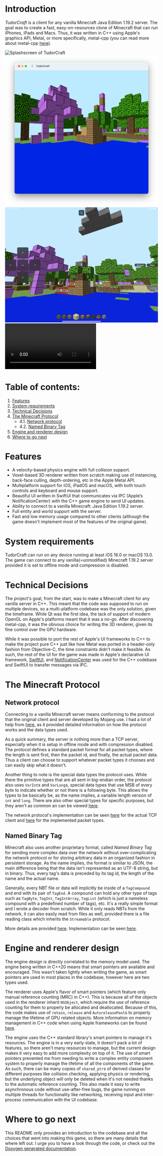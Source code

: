 # Introduction
*TudorCraft* is a client for any vanilla Minecraft Java Edition 1.19.2 server. The goal was to create a fast, easy-on-resources clone of Minecraft that can run iPhones, iPads and Macs. Thus, it was written in C++ using Apple's graphics API, Metal, or more specifically, metal-cpp (you can read more about metal-cpp [here](metal-cpp/README.md)).

![Splashscreen of TudorCraft](https://github.com/BitsByToader/TudorCraft/blob/main/docs/showcase3.PNG?raw=true)
![Screenshot of Mac version](https://github.com/BitsByToader/TudorCraft/blob/main/docs/showcase2.PNG?raw=true)
![Screenshot of iPad version](https://github.com/BitsByToader/TudorCraft/blob/main/docs/showcase1.PNG?raw=true)
![Video showcase of TC on an iPad](https://user-images.githubusercontent.com/57571262/216151277-f250be47-8bf0-4c47-84ac-0b55c6fad0ba.mov)

# Table of contents:
1. [Features](#features)
2. [System requirements](#system-requirements)
3. [Technical Decisions](#technical-decisions)
4. [The Minecraft Protocol](#the-minecraft-protocol)
	- 4.1. [Network protocol](#network-protocol)
	- 4.2. [Named Binary Tag](#named-binary-tag)
5. [Engine and renderer design](#engine-and-renderer-design)
6. [Where to go next](#where-to-go-next)

# Features
- A velocity-based physics engine with full collision support.
- Voxel-based 3D renderer written from scratch making use of instancing, back-face culling, depth-ordering, etc in the Apple Metal API.
- Multiplatform support for iOS, iPadOS and macOS, with both touch controls and keyboard and mouse support.
- Beautiful UI written in SwiftUI that communicates via IPC (Apple’s NotificationCenter) with the   C++ game engine to send UI updates.
- Ability to connect to a vanilla Minecraft: Java Edition 1.19.2 server.
- Full entity and world support with the server.
- Fast and low memory usage compared to other clients (although the game doesn't implement most of the features of the original game).

# System requirements
TudorCraft can run on any device running at least iOS 16.0 or macOS 13.0. The game can connect to any vanilla(=unmodified) Minecraft 1.19.2 server provided it is set to offline mode and compression is disabled. 

# Technical Decisions
The project's goal, from the start, was to make a Minecraft client for any vanilla server in C++. This meant that the code was supposed to run on multiple devices, so a multi-platform codebase was the only solution, given the timeframe. While Qt was the first idea, the lack of support of modern OpenGL on Apple's platforms meant that it was a no-go. After discovering metal-cpp, it was the obivous choice for writing the 3D renderer, given its fine control over the GPU hardware.

While it was possible to port the rest of Apple's UI frameworks to C++ to make the project pure C++ just like how Metal was ported in a header-only fashion from Objective-C, the time constraints didn't make it feasible. As such, the rest of the UI for the game was made in Apple's declarative UI framework, [SwiftUI](https://developer.apple.com/xcode/swiftui/), and [NotificationCenter](https://developer.apple.com/documentation/foundation/notificationcenter) was used for the C++ codebase and SwiftUI to transfer messages via IPC.

# The Minecraft Protocol
## Network protocol
Connecting to a vanilla Minecraft server means conforming to the protocol that the original client and server developed by Mojang use. I had a lot of help from [here](https://wiki.vg/Protocol), as it provided detailed information on how the protocol works and the data types used.

As a quick summary, the server is nothing more than a TCP server, especially when it is setup in offline mode and with compression disabled. The protocol defines a standard packet format for all packet types, where the length is sent first, then the packet id, and finally, the actual packet data. Thus a client can choose to support whatever packet types it chooses and can easily skip what it doesn't. 

Another thing to note is the special data types the protocol uses. While there the primitive types that are all sent in big-endian order, the protocol also uses `VarInt`s and `VarLong`s, special data types that use MSB of every byte to indicate whether or not there is a following byte. This allows the types to be basically be, as the name implies, a variable length version of `int` and `long`. There are also other special types for specific purposes, but they aren't as common an can be viewed [here](https://wiki.vg/Protocol).

The network protocol's implementation can be seen [here](TudorCraft/Networking/TCPStream.hpp) for the actual TCP client and [here](TudorCraft/Minecraft%20Protocol/Packet.hpp) for the implemented packet types.

## Named Binary Tag
Minecraft also uses another proprietary format, called *Named Binary Tag* for sending more complex data over the network without over-complicating the network protocol or for storing arbitrary data in an organized fashion in persistent storage. As the name implies, the format is similar to JSON, the main difference being that the data isn't represented as an UTF-8 string, but in binary. Thus, every tag's data is preceded by its tag id, the length of the name and the actual name.

Generally, every NBT file or data will implicitly be inside of a `TagCompound` and end with its pair of `TagEnd`. A compound can hold any other type of tags such as `TagByte`, `TagInt`, `TagIntArray`, `TagList` (which is just a nameless compound with a predefined number of tags), etc. It's a really simple format and I wrote a decoder from scratch. While it only reads NBTs from the network, it can also easily read from files as well, provided there is a file reading class which inherits the `Streamable` protocol.

More details are provided [here](https://wiki.vg/NBT). Implementation can be seen [here](TudorCraft/Minecraft%20Protocol/Nbt.hpp).

# Engine and renderer design
The engine design is directly correlated to the memory model used. The engine being written in C++20 means that smart pointers are available and encouraged. This wasn't taken lightly when writing the game, as smart pointers are used in most places in the codebase, however here are two types used.

The renderer uses Apple's flavor of smart pointers (which feature only manual reference counting (MRC) in C++). This is because all of the objects used in the renderer inherit `NSObject`, which require the use of reference counting for them to properly be allocated and deallocated. Because of this, the code makes use of `retain`, `release` and `AutoreleasePool`s to properly manage the lifetime of GPU related objects. More information on memory management in C++ code when using Apple frameworks can be found [here](metal-cpp/README.md).

The engine uses the C++ standard library's smart pointers to manage it's resources. The engine is in a very early state, it doesn't pack a lot of features, so there aren't many resources to manage, but the current design makes it very easy to add more complexity on top of it. The use of smart pointers prevented me from needing to write a complex entity component system to properly manage the lifetime of all the components of the game. As such, there can be many copies of `shared_ptr`s of derived classes for different purposes like collision checking, applying physics or rendering, but the underlying object will only be deleted when it's not needed thanks to the automatic reference counting. This also made it easy to write asynchronous code without use-after-free bugs, the game running on multiple threads for functionality like networking, receiving input and inter-process communication with the UI codebase. 

# Where to go next
This README only provides an introduction to the codebase and all the choices that went into making this game, so there are many details that where left out. I urge you to have a look through the code, or check out the [Doxygen generated documentation](https://bitsbytoader.github.io/TudorCraft/).
